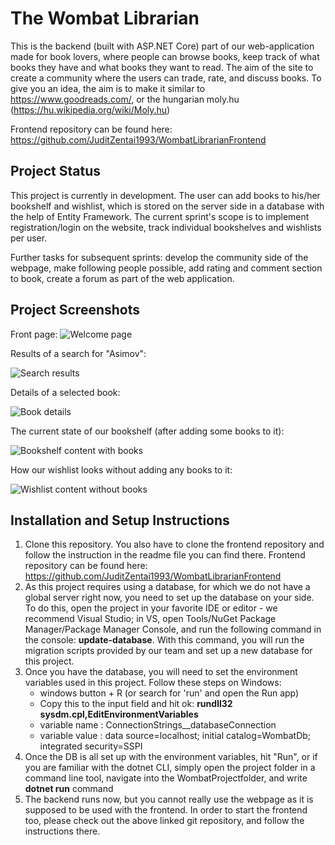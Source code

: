 ﻿# The Wombat Librarian

This is the backend (built with ASP.NET Core) part of our web-application made for book lovers, where people can browse books, keep track of what books they have and what books they want to read. The aim of the site to create a community where the users can trade, rate, and discuss books.
To give you an idea, the aim is to make it similar to https://www.goodreads.com/, or the hungarian moly.hu (https://hu.wikipedia.org/wiki/Moly.hu)

Frontend repository can be found here: https://github.com/JuditZentai1993/WombatLibrarianFrontend

## Project Status

This project is currently in development. The user can add books to his/her bookshelf and wishlist, which is stored on the server side in a database with the help of Entity Framework. The current sprint's scope is to implement registration/login on the website, track individual bookshelves and wishlists per user.

Further tasks for subsequent sprints: develop the community side of the webpage, make following people possible, add rating and comment section to book, create a forum as part of the web application.

## Project Screenshots

Front page:
![Welcome page](https://i.ibb.co/2czn1dC/wombat-Librarian01.png)

Results of a search for "Asimov":

![Search results](https://i.ibb.co/XJDFRtL/wombat-Librarian02.png)

Details of a selected book:

![Book details](https://i.ibb.co/dD2vFRn/wombat03.png)

The current state of our bookshelf (after adding some books to it):

![Bookshelf content with books](https://i.ibb.co/mtdmDnx/wombat04.png)

How our wishlist looks without adding any books to it:

![Wishlist content without books](https://i.ibb.co/vVLL3ZY/wombat05.png)

## Installation and Setup Instructions

1. Clone this repository. You also have to clone the frontend repository and follow the instruction in the readme file you can find there.
   Frontend repository can be found here: https://github.com/JuditZentai1993/WombatLibrarianFrontend
2. As this project requires using a database, for which we do not have a global server right now, you need to set up the database on your side. To do this, open the project in your favorite IDE or editor - we recommend Visual Studio; in VS, open Tools/NuGet Package Manager/Package Manager Console, and run the following command in the console: **update-database**. With this command, you will run the migration scripts provided by our team and set up a new database for this project.
3. Once you have the database, you will need to set the environment variables used in this project. Follow these steps on Windows:
   - windows button + R (or search for 'run' and open the Run app)
   - Copy this to the input field and hit ok: **rundll32 sysdm.cpl,EditEnvironmentVariables**
   - variable name : ConnectionStrings__databaseConnection
   - variable value : data source=localhost; initial catalog=WombatDb; integrated security=SSPI
3. Once the DB is all set up with the environment variables, hit "Run", or if you are familiar with the dotnet CLI, simply open the project folder in a command line tool, navigate into the WombatProjectfolder, and write **dotnet run** command
4. The backend runs now, but you cannot really use the webpage as it is supposed to be used with the frontend. In order to start the frontend too, please check out the above linked git repository, and follow the instructions there.

